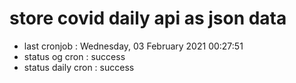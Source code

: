 # store covid daily api as json data

- last cronjob : Wednesday, 03 February 2021 00:27:51
- status og cron : success
- status daily cron : success
      
      
